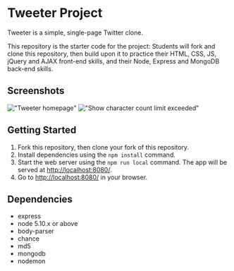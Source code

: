 # Tweeter Project

Tweeter is a simple, single-page Twitter clone.

This repository is the starter code for the project: Students will fork and clone this repository, then build upon it to practice their HTML, CSS, JS, jQuery and AJAX front-end skills, and their Node, Express and MongoDB back-end skills.

## Screenshots

!["Tweeter homepage"](https://github.com/ckrac/tweeter/blob/w3d4/Project-Evaluation/docs/tweeter-homepage.png?raw=true)
!["Show character count limit exceeded"](https://github.com/ckrac/tweeter/blob/w3d4/Project-Evaluation/docs/tweeter-character-count.png?raw=true)

## Getting Started

1. Fork this repository, then clone your fork of this repository.
2. Install dependencies using the `npm install` command.
3. Start the web server using the `npm run local` command. The app will be served at <http://localhost:8080/>.
4. Go to <http://localhost:8080/> in your browser.

## Dependencies

- express
- node 5.10.x or above
- body-parser
- chance
- md5
- mongodb
- nodemon
